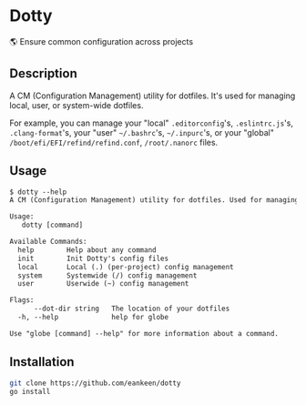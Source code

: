 # Dotty

🌎 Ensure common configuration across projects

## Description

A CM (Configuration Management) utility for dotfiles. It's used for managing local, user, or system-wide dotfiles.

For example, you can manage your "local" `.editorconfig`'s, `.eslintrc.js`'s, `.clang-format`'s, your "user" `~/.bashrc`'s, `~/.inpurc`'s, or your "global" `/boot/efi/EFI/refind/refind.conf`, `/root/.nanorc` files.

## Usage

```txt
$ dotty --help
A CM (Configuration Management) utility for dotfiles. Used for managing local, user, or system-wide dotfiles

Usage:
   dotty [command]

Available Commands:
  help        Help about any command
  init        Init Dotty's config files
  local       Local (.) (per-project) config management
  system      Systemwide (/) config management
  user        Userwide (~) config management

Flags:
      --dot-dir string   The location of your dotfiles
  -h, --help             help for globe

Use "globe [command] --help" for more information about a command.
```

## Installation

```sh
git clone https://github.com/eankeen/dotty
go install
```
